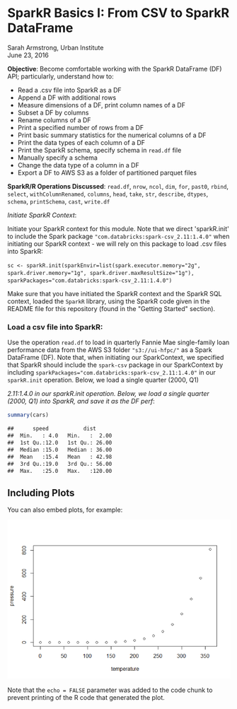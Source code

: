 # SparkR Basics I: From CSV to SparkR DataFrame
Sarah Armstrong, Urban Institute  
June 23, 2016  




**Objective**: Become comfortable working with the SparkR DataFrame (DF) API; particularly, understand how to:

* Read a .csv file into SparkR as a DF
* Append a DF with additional rows
* Measure dimensions of a DF, print column names of a DF
* Subset a DF by columns
* Rename columns of a DF
* Print a specified number of rows from a DF
* Print basic summary statistics for the numerical columns of a DF
* Print the data types of each column of a DF
* Print the SparkR schema, specify schema in `read.df` file
* Manually specify a schema
* Change the data type of a column in a DF
* Export a DF to AWS S3 as a folder of partitioned parquet files

**SparkR/R Operations Discussed**: `read.df`, `nrow`, `ncol`, `dim`, `for`, `past0`, `rbind`, `select`, `withColumnRenamed`, `columns`, `head`, `take`, `str`, `describe`, `dtypes`, `schema`, `printSchema`, `cast`, `write.df`


 


*Initiate SparkR Context*:

Initiate your SparkR context for this module. Note that we direct 'sparkR.init' to include the Spark package `"com.databricks:spark-csv_2.11:1.4.0"` when initiating our SparkR context - we will rely on this package to load .csv files into SparkR:

`sc <- sparkR.init(sparkEnvir=list(spark.executor.memory="2g", spark.driver.memory="1g", spark.driver.maxResultSize="1g"), sparkPackages="com.databricks:spark-csv_2.11:1.4.0")`

Make sure that you have initiated the SparkR context and the SparkR SQL context, loaded the `SparkR` library, using the SparkR code given in the README file for this repository (found in the "Getting Started" section).


### Load a csv file into SparkR:

Use the operation `read.df` to load in quarterly Fannie Mae single-family loan performance data from the AWS S3 folder `"s3://ui-hfpc/"` as a Spark DataFrame (DF). Note that, when initiating our SparkContext, we specified that SparkR should include the `spark-csv` package in our SparkContext by including `sparkPackages="com.databricks:spark-csv_2.11:1.4.0"` in our `sparkR.init` operation. Below, we load a single quarter (2000, Q1)

_2.11:1.4.0 in our sparkR.init operation. Below, we load a single quarter (2000, Q1) into SparkR, and save it as the DF perf_:






```r
summary(cars)
```

```
##      speed           dist       
##  Min.   : 4.0   Min.   :  2.00  
##  1st Qu.:12.0   1st Qu.: 26.00  
##  Median :15.0   Median : 36.00  
##  Mean   :15.4   Mean   : 42.98  
##  3rd Qu.:19.0   3rd Qu.: 56.00  
##  Max.   :25.0   Max.   :120.00
```

## Including Plots

You can also embed plots, for example:

![](load-csv-into-sparkr-as-df-md_files/figure-html/pressure-1.png)<!-- -->

Note that the `echo = FALSE` parameter was added to the code chunk to prevent printing of the R code that generated the plot.
